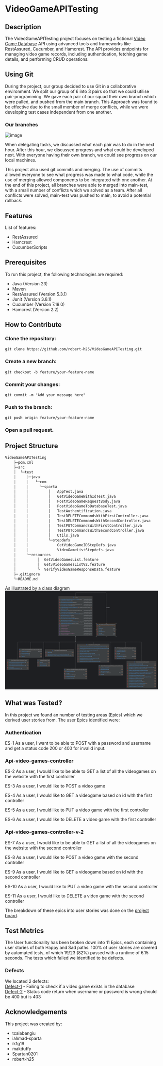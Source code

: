 # VideoGameAPITesting

## Description
The VideoGameAPITesting project focuses on testing a fictional [Video Game Database](https://videogamedb.uk/swagger-ui/index.html) API using advanced tools and frameworks like RestAssured, Cucumber, and Hamcrest. The API provides endpoints for managing video game records, including authentication, fetching game details, and performing CRUD operations.

## Using Git
During the project, our group decided to use Git in a collaborative environment. We split our group of 6 into 3 pairs so that we could utilise pair-programming. We gave each pair of our squad their own branch which were pulled, and pushed from the main branch. This Approach was found to be effective due to the small member of merge conflicts, while we were developing test cases independent from one another.

### Our branches
![image](https://github.com/user-attachments/assets/a4f1c601-def4-445e-8eba-9f18ea8c1b88)


When delegating tasks, we discussed what each pair was to do in the next hour. After this hour, we discussed progress and what could be developed next. With everyone having their own branch, we could see progress on our local machines.

This project also used git commits and merging. The use of commits allowed everyone to see what progress was made to what code, while the use of merging allowed components to be integrated with one another. At the end of this project, all branches were able to merged into main-test, with a small number of conflicts which we solved as a team. After all conflicts were solved, main-test was pushed to main, to avoid a potential rollback.

## Features
List of features:
- RestAssured
- Hamcrest
- CucumberScripts

## Prerequisites
To run this project, the following technologies are required:
 - Java (Version 23)
 - Maven
 - RestAssured (Version 5.3.1)
 - Junit (Version 3.8.1)
 - Cucumber (Version 7.18.0)
 - Hamcrest (Version 2.2)
   
## How to Contribute

### Clone the repository:
```
git clone https://github.com/robert-h25/VideoGameAPITesting.git
```

### Create a new branch:
```
git checkout -b feature/your-feature-name
 ```

### Commit your changes:
```
git commit -m "Add your message here"
 ```

### Push to the branch:
```
git push origin feature/your-feature-name
 ```

### Open a pull request.

   
## Project Structure
```
VideoGameAPITesting  
    ├─pom.xml  
    ├─src  
    │  └─test  
    │     ├─java  
    │     │   └─com  
    │     │     └─sparta  
    │     │         │   AppTest.java  
    │     │         │   GetVideoGameWithIdTest.java  
    │     │         │   PostVideoGameRequestBody.java  
    │     │         │   PostVideoGameToDatabaseTest.java  
    │     │         │   TestAuthentification.java  
    |     │         │   TestDELETECommandsWithFirstController.java  
    │     │         │   TestDELETECommandsWithSecondController.java  
    │     │         │   TestPUTCommandsWithFirstController.java  
    │     │         │   TestPUTCommandsWithSecondController.java  
    │     │         │   Utils.java  
    │     │         └─stepdefs  
    │     │             GetVideoGameIDStepDefs.java  
    │     │             VideoGameListStepdefs.java  
    │     └─resources  
    │          │  GetVideoGamesList.feature  
    │          │  GetvVideoGamesListV2.feature  
    │          └  VerifyVideoGameResponseData.feature  
    ├─.gitignore  
    └─README.md  
```
As illustrated by a class diagram
![image](APITestingClassDiagram.png)

## What was Tested?
In this project we found an number of testing areas (Epics) which we derived user stories from. The user Epics identified were:
### Authentication

ES-1
As a user, I want to be able to POST with a password and username  and get a status code 200 or 400 for invalid input.
 
### Api-video-games-controller
 
ES-2 
As a user, I would like to be able to GET a list of all the videogames on the website with the first controller
 
ES-3 
As a user, I would like to POST a video game
 
ES-4
As a user, I would like to GET a videogame based on id with the first controller
 
ES-5
As a user, I would like to PUT a video game with the first controller
 
ES-6
As a user, I would like to DELETE a video game with the first controller
 
### Api-video-games-controller-v-2
 
ES-7
As a user, I would like to be able to GET a list of all the videogames on the website with the second controller
 
ES-8 
As a user, I would like to POST a video game with the second controller
 
ES-9
As a user, I would like to GET a videogame based on id with the second controller
 
ES-10
As a user, I would like to PUT a video game with the second controller
 
 
ES-11
As a user, I would like to DELETE a video game with the second controller

The breakdown of these epics into user stories was done on the [project board](https://github.com/users/robert-h25/projects/2).
## Test Metrics

The User functionality has been broken down into 11 Epics, each containing user stories of both Happy and Sad paths. 100% of user stories are covered by automated tests, of which 19/23 (82%) passed with a runtime of 6.15 seconds. The tests which failed we identified to be defects.

### Defects
We located 2 defects:<br>
[Defect-1](https://github.com/users/robert-h25/projects/2/views/1?pane=issue&itemId=95101436&issue=robert-h25%7CVideoGameAPITesting%7C14) - Failing to check if a video game exists in the database  
[Defect-2](https://github.com/users/robert-h25/projects/2/views/1?pane=issue&itemId=95105855&issue=robert-h25%7CVideoGameAPITesting%7C15) - Status code return when username or password is wrong should be 400 but is 403

## Acknowledgements
This project was created by:
- tcalabangiu
- iahmad-sparta
- ik1g19
- makduffy
- Spartan0201
- robert-h25
